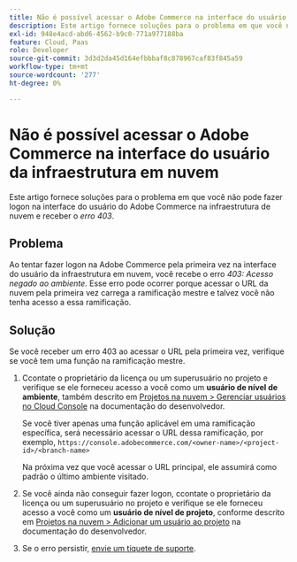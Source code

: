 ```yaml
---
title: Não é possível acessar o Adobe Commerce na interface do usuário da infraestrutura em nuvem
description: Este artigo fornece soluções para o problema em que você não consegue fazer logon na interface do usuário da Adobe Commerce na infraestrutura em nuvem e recebe o "erro 403".
exl-id: 948e4acd-abd6-4562-b9c0-771a977188ba
feature: Cloud, Paas
role: Developer
source-git-commit: 3d3d2da45d164efbbbaf8c878967caf83f845a59
workflow-type: tm+mt
source-wordcount: '277'
ht-degree: 0%

---
```


# Não é possível acessar o Adobe Commerce na interface do usuário da infraestrutura em nuvem

Este artigo fornece soluções para o problema em que você não pode fazer logon na interface do usuário do Adobe Commerce na infraestrutura de nuvem e receber o *erro 403*.

## Problema

Ao tentar fazer logon na Adobe Commerce pela primeira vez na interface do usuário da infraestrutura em nuvem, você recebe o erro *403: Acesso negado ao ambiente*. Esse erro pode ocorrer porque acessar o URL da nuvem pela primeira vez carrega a ramificação mestre e talvez você não tenha acesso a essa ramificação.

## Solução

Se você receber um erro 403 ao acessar o URL pela primeira vez, verifique se você tem uma função na ramificação mestre.

1. Сcontate o proprietário da licença ou um superusuário no projeto e verifique se ele forneceu acesso a você como um **usuário de nível de ambiente**, também descrito em [Projetos na nuvem > Gerenciar usuários no Cloud Console](https://experienceleague.adobe.com/docs/commerce-cloud-service/user-guide/project/user-access.html?lang=pt-BR#manage-users-from-the-cloud-console) na documentação do desenvolvedor.

   Se você tiver apenas uma função aplicável em uma ramificação específica, será necessário acessar o URL dessa ramificação, por exemplo,
   `https://console.adobecommerce.com/<owner-name>/<project-id>/<branch-name>`

   Na próxima vez que você acessar o URL principal, ele assumirá como padrão o último ambiente visitado.

1. Se você ainda não conseguir fazer logon, сcontate o proprietário da licença ou um superusuário no projeto e verifique se ele forneceu acesso a você como um **usuário de nível de projeto**, conforme descrito em [Projetos na nuvem > Adicionar um usuário ao projeto](https://experienceleague.adobe.com/docs/commerce-cloud-service/user-guide/project/user-access.html?lang=pt-BR#add-a-user-to-the-project) na documentação do desenvolvedor.
1. Se o erro persistir, [envie um tíquete de suporte](/help/help-center-guide/help-center/magento-help-center-user-guide.md#submit-ticket).
